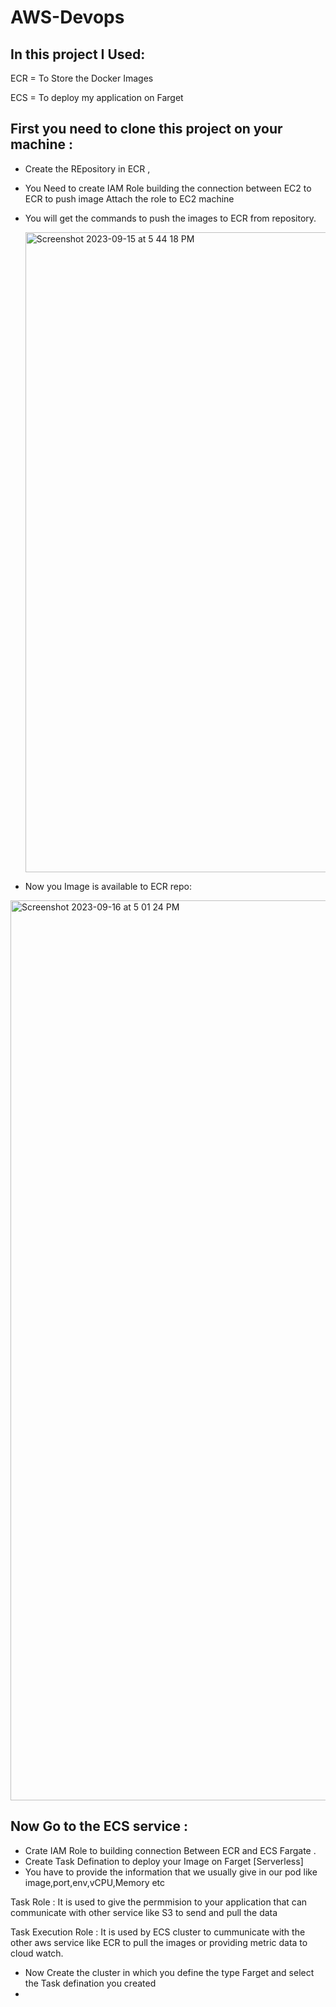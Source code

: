 # AWS-Devops

## In this project I Used:

ECR = To Store the Docker Images

ECS = To deploy my application on Farget 

## First you need to clone this project on your machine :

* Create the REpository in ECR ,
* You Need to create IAM Role building the connection between EC2 to ECR to push image
  Attach the role to EC2 machine 
* You will get the commands to push the images to ECR from repository.


  <img width="1024" alt="Screenshot 2023-09-15 at 5 44 18 PM" src="https://github.com/hrbhardwaj/AWS-Devops/assets/131919525/c0f9fb8c-994b-4505-b0e1-22cfc25ea2a8">


* Now you Image is available to ECR repo:

<img width="1440" alt="Screenshot 2023-09-16 at 5 01 24 PM" src="https://github.com/hrbhardwaj/AWS-Devops/assets/131919525/0577850f-82e2-4298-a576-a431fe84ea48">


## Now Go to the ECS service :

* Crate IAM Role to building connection Between ECR and ECS Fargate .
* Create Task Defination to deploy your Image on Farget  [Serverless]
* You have to provide the information that we usually give in our pod like image,port,env,vCPU,Memory etc


 Task Role : 
        It is used to give the permmision to your application that can communicate with other service like S3 to send and pull the data
  
  Task Execution Role : 
        It is used by ECS cluster to cummunicate with the other aws service like ECR to pull the images or providing metric                                     data to cloud watch.

  
* Now Create the cluster in which you define the type Farget and select the Task defination you created
* 





